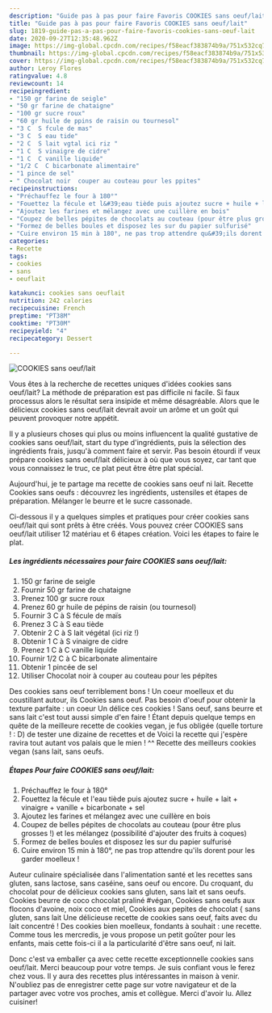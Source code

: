 ```yaml
---
description: "Guide pas à pas pour faire Favoris COOKIES sans oeuf/lait"
title: "Guide pas à pas pour faire Favoris COOKIES sans oeuf/lait"
slug: 1819-guide-pas-a-pas-pour-faire-favoris-cookies-sans-oeuf-lait
date: 2020-09-27T12:35:48.962Z
image: https://img-global.cpcdn.com/recipes/f58eacf383874b9a/751x532cq70/cookies-sans-oeuflait-photo-principale-de-la-recette.jpg
thumbnail: https://img-global.cpcdn.com/recipes/f58eacf383874b9a/751x532cq70/cookies-sans-oeuflait-photo-principale-de-la-recette.jpg
cover: https://img-global.cpcdn.com/recipes/f58eacf383874b9a/751x532cq70/cookies-sans-oeuflait-photo-principale-de-la-recette.jpg
author: Leroy Flores
ratingvalue: 4.8
reviewcount: 14
recipeingredient:
- "150 gr farine de seigle"
- "50 gr farine de chataigne"
- "100 gr sucre roux"
- "60 gr huile de ppins de raisin ou tournesol"
- "3 C  S fcule de mas"
- "3 C  S eau tide"
- "2 C  S lait vgtal ici riz "
- "1 C  S vinaigre de cidre"
- "1 C  C vanille liquide"
- "1/2 C  C bicarbonate alimentaire"
- "1 pince de sel"
- " Chocolat noir  couper au couteau pour les ppites"
recipeinstructions:
- "Préchauffez le four à 180°"
- "Fouettez la fécule et l&#39;eau tiède puis ajoutez sucre + huile + lait + vinaigre + vanille + bicarbonate + sel"
- "Ajoutez les farines et mélangez avec une cuillère en bois"
- "Coupez de belles pépites de chocolats au couteau (pour être plus grosses !) et les mélangez (possibilité d&#39;ajouter des fruits à coques)"
- "Formez de belles boules et disposez les sur du papier sulfurisé"
- "Cuire environ 15 min à 180°, ne pas trop attendre qu&#39;ils dorent pour les garder moelleux !"
categories:
- Recette
tags:
- cookies
- sans
- oeuflait

katakunci: cookies sans oeuflait 
nutrition: 242 calories
recipecuisine: French
preptime: "PT38M"
cooktime: "PT30M"
recipeyield: "4"
recipecategory: Dessert

---
```



![COOKIES sans oeuf/lait](https://img-global.cpcdn.com/recipes/f58eacf383874b9a/751x532cq70/cookies-sans-oeuflait-photo-principale-de-la-recette.jpg)

Vous êtes à la recherche de recettes uniques d'idées cookies sans oeuf/lait? La méthode de préparation est pas difficile ni facile. Si faux processus alors le résultat sera insipide et même désagréable. Alors que le délicieux cookies sans oeuf/lait devrait avoir un arôme et un goût qui peuvent provoquer notre appétit.

Il y a plusieurs choses qui plus ou moins influencent la qualité gustative de cookies sans oeuf/lait, start du type d'ingrédients, puis la sélection des ingrédients frais, jusqu'à comment faire et servir. Pas besoin étourdi if veux prépare cookies sans oeuf/lait délicieux à où que vous soyez, car tant que vous connaissez le truc, ce plat peut être être plat spécial.

Aujourd&#39;hui, je te partage ma recette de cookies sans oeuf ni lait. Recette Cookies sans oeufs : découvrez les ingrédients, ustensiles et étapes de préparation. Mélanger le beurre et le sucre cassonade.


Ci-dessous il y a quelques simples et pratiques pour créer cookies sans oeuf/lait qui sont prêts à être créés. Vous pouvez créer COOKIES sans oeuf/lait utiliser 12 matériau et 6 étapes création. Voici les étapes to faire le plat.

<!--inarticleads1-->

##### Les ingrédients nécessaires pour faire COOKIES sans oeuf/lait:

1.  150 gr farine de seigle
1. Fournir 50 gr farine de chataigne
1. Prenez 100 gr sucre roux
1. Prenez 60 gr huile de pépins de raisin (ou tournesol)
1. Fournir 3 C à S fécule de maïs
1. Prenez 3 C à S eau tiède
1. Obtenir 2 C à S lait végétal (ici riz !)
1. Obtenir 1 C à S vinaigre de cidre
1. Prenez 1 C à C vanille liquide
1. Fournir 1/2 C à C bicarbonate alimentaire
1. Obtenir 1 pincée de sel
1. Utiliser  Chocolat noir à couper au couteau pour les pépites


Des cookies sans oeuf terriblement bons ! Un coeur moelleux et du coustillant autour, ils Cookies sans oeuf. Pas besoin d&#39;oeuf pour obtenir la texture parfaite : un coeur Un délice ces cookies ! Sans oeuf, sans beurre et sans lait c&#39;est tout aussi simple d&#39;en faire ! Étant depuis quelque temps en quête de la meilleure recette de cookies vegan, je fus obligée (quelle torture ! : D) de tester une dizaine de recettes et de Voici la recette qui j&#39;espère ravira tout autant vos palais que le mien ! ^^ Recette des meilleurs cookies vegan (sans lait, sans oeufs. 

<!--inarticleads2-->

##### Étapes Pour faire COOKIES sans oeuf/lait:

1. Préchauffez le four à 180°
1. Fouettez la fécule et l&#39;eau tiède puis ajoutez sucre + huile + lait + vinaigre + vanille + bicarbonate + sel
1. Ajoutez les farines et mélangez avec une cuillère en bois
1. Coupez de belles pépites de chocolats au couteau (pour être plus grosses !) et les mélangez (possibilité d&#39;ajouter des fruits à coques)
1. Formez de belles boules et disposez les sur du papier sulfurisé
1. Cuire environ 15 min à 180°, ne pas trop attendre qu&#39;ils dorent pour les garder moelleux !


Auteur culinaire spécialisée dans l&#39;alimentation santé et les recettes sans gluten, sans lactose, sans caséine, sans oeuf ou encore. Du croquant, du chocolat pour de délicieux cookies sans gluten, sans lait et sans oeufs. Cookies beurre de coco chocolat praliné #végan, Cookies sans oeufs aux flocons d&#39;avoine, noix coco et miel, Cookies aux pepites de chocolat { sans gluten, sans lait Une délicieuse recette de cookies sans oeuf, faits avec du lait concentré ! Des cookies bien moelleux, fondants à souhait : une recette. Comme tous les mercredis, je vous propose un petit goûter pour les enfants, mais cette fois-ci il a la particularité d&#39;être sans oeuf, ni lait. 


Donc c'est va emballer ça avec cette recette exceptionnelle cookies sans oeuf/lait. Merci beaucoup pour votre temps. Je suis confiant vous le ferez chez vous. Il y aura des recettes plus  intéressantes in maison à venir. N'oubliez pas de enregistrer cette page sur votre navigateur et de la partager avec votre vos proches, amis et collègue. Merci d'avoir lu. Allez cuisiner!
